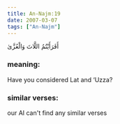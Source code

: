 ```yaml
---
title: An-Najm:19
date: 2007-03-07
tags: ["An-Najm"]
---
```

أَفَرَأَيْتُمُ اللَّاتَ وَالْعُزَّىٰ
### meaning: 
Have you considered Lat and ‘Uzza?
### similar verses: 

our AI can't find any similar verses




